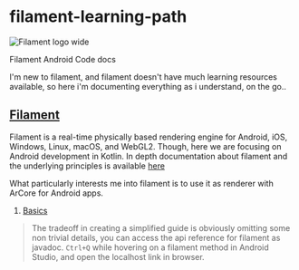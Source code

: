 # filament-learning-path
![Filament logo wide](https://user-images.githubusercontent.com/22936485/144701390-51e75065-fa76-48c5-880d-c6487f8af53d.png)

Filament Android Code docs

I'm new to filament, and filament doesn't have much learning resources available, so here i'm documenting everything as i understand, on the go..

## [Filament](https://github.com/google/filament) 
Filament is a real-time physically based rendering engine for Android, iOS, Windows, Linux, macOS, and WebGL2. Though, here we are focusing on Android development in Kotlin. In depth documentation about filament and the underlying principles is available [here](https://google.github.io/filament/)

What particularly interests me into filament is to use it as renderer with ArCore for Android apps.

1. [Basics](https://github.com/GokulDas027/i-am-learning-filament/blob/main/1.%20filament%20basics.md)

> The tradeoff in creating a simplified guide is obviously omitting some non trivial details, you can access the api reference for filament as javadoc.
> `Ctrl+Q` while hovering on a filament method in Android Studio, and open the localhost link in browser.
